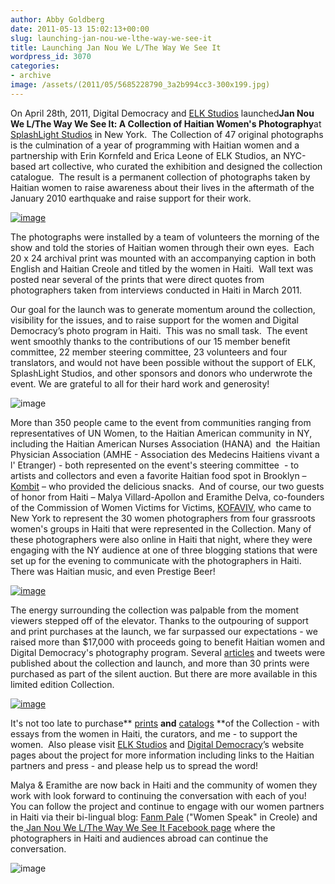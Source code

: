 ```yaml
---
author: Abby Goldberg
date: 2011-05-13 15:02:13+00:00
slug: launching-jan-nou-we-lthe-way-we-see-it
title: Launching Jan Nou We L/The Way We See It
wordpress_id: 3070
categories:
- archive
image: /assets/(2011/05/5685228790_3a2b994cc3-300x199.jpg)
---
```


On April 28th, 2011, Digital Democracy and [ELK Studios](http://www.elkstudios.com) launched**Jan Nou We L/The Way We See It: A Collection of Haitian Women's Photography**at [SplashLight Studios](http://splashlight.com/studios/soho-studios/) in New York.  The Collection of 47 original photographs is the culmination of a year of programming with Haitian women and a partnership with Erin Kornfeld and Erica Leone of ELK Studios, an NYC-based art collective, who curated the exhibition and designed the collection catalogue.  The result is a permanent collection of photographs taken by Haitian women to raise awareness about their lives in the aftermath of the January 2010 earthquake and raise support for their work.

[![image](/assets/(2011/05/5685228790_3a2b994cc3-300x199.jpg))](/archive/launching-jan-nou-we-lthe-way-we-see-it/5685228790_3a2b994cc3/)

The photographs were installed by a team of volunteers the morning of the show and told the stories of Haitian women through their own eyes.  Each 20 x 24 archival print was mounted with an accompanying caption in both English and Haitian Creole and titled by the women in Haiti.  Wall text was posted near several of the prints that were direct quotes from photographers taken from interviews conducted in Haiti in March 2011.

Our goal for the launch was to generate momentum around the collection, visibility for the issues, and to raise support for the women and Digital Democracy’s photo program in Haiti.  This was no small task.  The event went smoothly thanks to the contributions of our 15 member benefit committee, 22 member steering committee, 23 volunteers and four translators, and would not have been possible without the support of ELK, SplashLight Studios, and other sponsors and donors who underwrote the event. We are grateful to all for their hard work and generosity!

![image](https://farm6.static.flickr.com/5063/5686752251_8cd87c9e70_b.jpg)

More than 350 people came to the event from communities ranging from representatives of UN Women, to the Haitian American community in NY, including the Haitian American Nurses Association (HANA) and  the Haitian Physician Association (AMHE - Association des Medecins Haitiens vivant a l' Etranger) - both represented on the event's steering committee  - to artists and collectors and even a favorite Haitian food spot in Brooklyn – [Kombit](http://www.kombitrestaurant.com/) – who provided the delicious snacks.  And of course, our two guests of honor from Haiti – Malya Villard-Apollon and Eramithe Delva, co-founders of the Commission of Women Victims for Victims, [KOFAVIV](http://kofaviv.org/), who came to New York to represent the 30 women photographers from four grassroots women's groups in Haiti that were represented in the Collection. Many of these photographers were also online in Haiti that night, where they were engaging with the NY audience at one of three blogging stations that were set up for the evening to communicate with the photographers in Haiti.  There was Haitian music, and even Prestige Beer!

[![image](/assets/(2011/05/5685579480_2e9e137052-300x199.jpg))](/archive/launching-jan-nou-we-lthe-way-we-see-it/5685579480_2e9e137052/)

The energy surrounding the collection was palpable from the moment viewers stepped off of the elevator. Thanks to the outpouring of support and print purchases at the launch, we far surpassed our expectations - we raised more than $17,000 with proceeds going to benefit Haitian women and Digital Democracy's photography program. Several [articles](//www.coolhunting.com/culture/the-way-we-see-it.php) and tweets were published about the collection and launch, and more than 30 prints were purchased as part of the silent auction. But there are more available in this limited edition Collection.

[![image](https://farm6.static.flickr.com/5309/5677218557_302c537981_b.jpg)](http://www.flickr.com/photos/8164141@N04/5677218557/in/set-72157626500570147)

It's not too late to purchase** [prints](http://elkhaitibenefit.photoshelter.com/) **and** [catalogs](http://www.magcloud.com/browse/Issue/187798) **of the Collection - with essays from the women in Haiti, the curators, and me - to support the women.  Also please visit [ELK Studios](http://www.elkstudios.com/haitiwomen) and [Digital Democracy](/haiti/photos)’s website pages about the project for more information including links to the Haitian partners and press - and please help us to spread the word!

Malya & Eramithe are now back in Haiti and the community of women they work with look forward to continuing the conversation with each of you!  You can follow the project and continue to engage with our women partners in Haiti via their bi-lingual blog: [Fanm Pale](http://fanmpale.blogspot.com/) ("Women Speak" in Creole) and the[ Jan Nou We L/The Way We See It Facebook page](http://www.facebook.com/thewayweseeit) where the photographers in Haiti and audiences abroad can continue the conversation.





![image](https://farm6.static.flickr.com/5307/5691144261_756e401f49_b.jpg)
